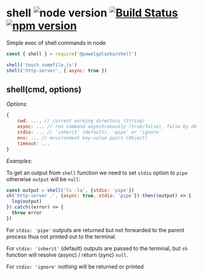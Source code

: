 # shell ![node version](https://img.shields.io/node/v/%40pawelgalazka%2Fshell.svg) [![Build Status](https://travis-ci.org/pawelgalazka/shell.svg?branch=master)](https://travis-ci.org/pawelgalazka/shell) [![npm version](https://badge.fury.io/js/%40pawelgalazka%2Fshell.svg)](https://badge.fury.io/js/%40pawelgalazka%2Fshell)
Simple exec of shell commands in node

``` js
const { shell } = require('@pawelgalazka/shell')

shell('touch somefile.js')
shell('http-server', { async: true })
```


## shell(cmd, options)

*Options:*

```javascript
{
    cwd: ..., // current working directory (String)
    async: ... // run command asynchronously (true/false), false by default
    stdio: ... // 'inherit' (default), 'pipe' or 'ignore'
    env: ... // environment key-value pairs (Object)
    timeout: ...
}
```

*Examples:*

To get an output from `shell` function we need to set `stdio` option to `pipe` otherwise
`output` will be `null`:

```javascript
const output = shell('ls -la', {stdio: 'pipe'})
sh('http-server .', {async: true, stdio: 'pipe'}).then((output) => {
  log(output) 
}).catch((error) => {
  throw error
})
```

For `stdio: 'pipe'` outputs are returned but not forwarded to the parent process thus 
not printed out to the terminal. 

For `stdio: 'inherit'` (default) outputs are passed 
to the terminal, but `sh` function will resolve (async) / return (sync)
`null`.

For `stdio: 'ignore'` nothing will be returned or printed